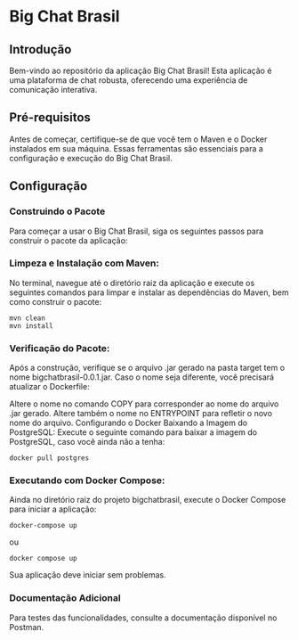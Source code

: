 # Big Chat Brasil

## Introdução
Bem-vindo ao repositório da aplicação Big Chat Brasil! Esta aplicação é uma plataforma de chat robusta, oferecendo uma experiência de comunicação interativa.

## Pré-requisitos
Antes de começar, certifique-se de que você tem o Maven e o Docker instalados em sua máquina. Essas ferramentas são essenciais para a configuração e execução do Big Chat Brasil.

## Configuração
### Construindo o Pacote
Para começar a usar o Big Chat Brasil, siga os seguintes passos para construir o pacote da aplicação:

### Limpeza e Instalação com Maven:
No terminal, navegue até o diretório raiz da aplicação e execute os seguintes comandos para limpar e instalar as dependências do Maven, bem como construir o pacote:


~~~
mvn clean
mvn install
~~~
### Verificação do Pacote:
Após a construção, verifique se o arquivo .jar gerado na pasta target tem o nome bigchatbrasil-0.0.1.jar. Caso o nome seja diferente, você precisará atualizar o Dockerfile:

Altere o nome no comando COPY para corresponder ao nome do arquivo .jar gerado.
Altere também o nome no ENTRYPOINT para refletir o novo nome do arquivo.
Configurando o Docker
Baixando a Imagem do PostgreSQL:
Execute o seguinte comando para baixar a imagem do PostgreSQL, caso você ainda não a tenha:

~~~
docker pull postgres
~~~

### Executando com Docker Compose:
Ainda no diretório raiz do projeto bigchatbrasil, execute o Docker Compose para iniciar a aplicação:

~~~
docker-compose up
~~~
ou 
~~~
docker compose up
~~~

Sua aplicação deve iniciar sem problemas.

### Documentação Adicional
Para testes das funcionalidades, consulte a documentação disponível no Postman.

